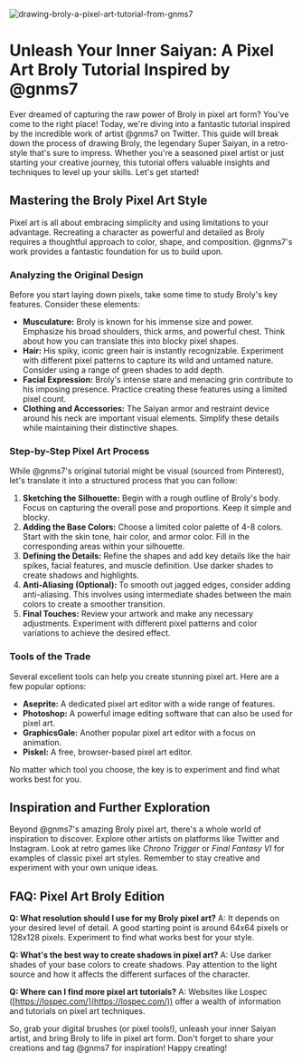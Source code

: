 ![drawing-broly-a-pixel-art-tutorial-from-gnms7](https://images.pexels.com/photos/19327499/pexels-photo-19327499.jpeg?auto=compress&cs=tinysrgb&fit=crop&h=627&w=1200)

# Unleash Your Inner Saiyan: A Pixel Art Broly Tutorial Inspired by @gnms7

Ever dreamed of capturing the raw power of Broly in pixel art form? You've come to the right place! Today, we're diving into a fantastic tutorial inspired by the incredible work of artist @gnms7 on Twitter. This guide will break down the process of drawing Broly, the legendary Super Saiyan, in a retro-style that's sure to impress. Whether you're a seasoned pixel artist or just starting your creative journey, this tutorial offers valuable insights and techniques to level up your skills. Let's get started!

## Mastering the Broly Pixel Art Style

Pixel art is all about embracing simplicity and using limitations to your advantage. Recreating a character as powerful and detailed as Broly requires a thoughtful approach to color, shape, and composition. @gnms7's work provides a fantastic foundation for us to build upon.

### Analyzing the Original Design

Before you start laying down pixels, take some time to study Broly's key features. Consider these elements:

*   **Musculature:** Broly is known for his immense size and power. Emphasize his broad shoulders, thick arms, and powerful chest. Think about how you can translate this into blocky pixel shapes.
*   **Hair:** His spiky, iconic green hair is instantly recognizable. Experiment with different pixel patterns to capture its wild and untamed nature. Consider using a range of green shades to add depth.
*   **Facial Expression:** Broly's intense stare and menacing grin contribute to his imposing presence. Practice creating these features using a limited pixel count.
*   **Clothing and Accessories:** The Saiyan armor and restraint device around his neck are important visual elements. Simplify these details while maintaining their distinctive shapes.

### Step-by-Step Pixel Art Process

While @gnms7's original tutorial might be visual (sourced from Pinterest), let's translate it into a structured process that you can follow:

1.  **Sketching the Silhouette:** Begin with a rough outline of Broly's body. Focus on capturing the overall pose and proportions. Keep it simple and blocky.
2.  **Adding the Base Colors:** Choose a limited color palette of 4-8 colors. Start with the skin tone, hair color, and armor color. Fill in the corresponding areas within your silhouette.
3.  **Defining the Details:** Refine the shapes and add key details like the hair spikes, facial features, and muscle definition. Use darker shades to create shadows and highlights.
4.  **Anti-Aliasing (Optional):** To smooth out jagged edges, consider adding anti-aliasing. This involves using intermediate shades between the main colors to create a smoother transition.
5.  **Final Touches:** Review your artwork and make any necessary adjustments. Experiment with different pixel patterns and color variations to achieve the desired effect.

### Tools of the Trade

Several excellent tools can help you create stunning pixel art. Here are a few popular options:

*   **Aseprite:** A dedicated pixel art editor with a wide range of features.
*   **Photoshop:** A powerful image editing software that can also be used for pixel art.
*   **GraphicsGale:** Another popular pixel art editor with a focus on animation.
*   **Piskel:** A free, browser-based pixel art editor.

No matter which tool you choose, the key is to experiment and find what works best for you.

## Inspiration and Further Exploration

Beyond @gnms7's amazing Broly pixel art, there's a whole world of inspiration to discover. Explore other artists on platforms like Twitter and Instagram. Look at retro games like *Chrono Trigger* or *Final Fantasy VI* for examples of classic pixel art styles. Remember to stay creative and experiment with your own unique ideas.

## FAQ: Pixel Art Broly Edition

**Q: What resolution should I use for my Broly pixel art?**
A: It depends on your desired level of detail. A good starting point is around 64x64 pixels or 128x128 pixels. Experiment to find what works best for your style.

**Q: What's the best way to create shadows in pixel art?**
A: Use darker shades of your base colors to create shadows. Pay attention to the light source and how it affects the different surfaces of the character.

**Q: Where can I find more pixel art tutorials?**
A: Websites like Lospec ([https://lospec.com/](https://lospec.com/)) offer a wealth of information and tutorials on pixel art techniques.

So, grab your digital brushes (or pixel tools!), unleash your inner Saiyan artist, and bring Broly to life in pixel art form. Don't forget to share your creations and tag @gnms7 for inspiration! Happy creating!
